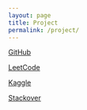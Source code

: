 ```yaml
---
layout: page
title: Project
permalink: /project/
---
```


[GitHub](https://github.com/Yaohua-Chang)

[LeetCode](https://leetcode.com/yaohua_chang/)

[Kaggle](https://www.kaggle.com/changyaohua)

[Stackover](https://stackoverflow.com/users/9005751/%E5%B8%B8%E8%80%80%E5%8D%8E)